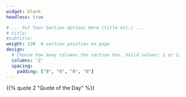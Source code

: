 ```yaml
---
widget: blank
headless: true

# ... Put Your Section Options Here (title etc.) ...
# title:
#subtitle:
weight: 120  # section position on page
design:
  # Choose how many columns the section has. Valid values: 1 or 2.
  columns: '2'
  spacing:
    padding: ["0", "0", "0", "0"]
---
```

{{% quote 2 "Quote of the Day" %}}
